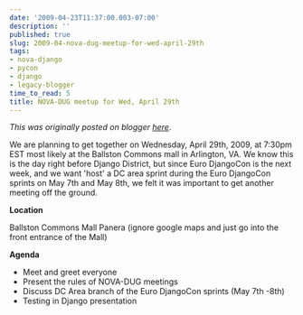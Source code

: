 ```yaml
---
date: '2009-04-23T11:37:00.003-07:00'
description: ''
published: true
slug: 2009-04-nova-dug-meetup-for-wed-april-29th
tags:
- nova-django
- pycon
- django
- legacy-blogger
time_to_read: 5
title: NOVA-DUG meetup for Wed, April 29th
---
```


*This was originally posted on blogger [here](https://pydanny.blogspot.com/2009/04/nova-dug-meetup-for-wed-april-29th.html)*.

We are planning to get together on Wednesday, April 29th, 2009, at 7:30pm EST most likely at the Ballston Commons mall in Arlington, VA. We know this is the day right before Django District, but since Euro DjangoCon is the next week, and we want 'host' a DC area sprint during the Euro DjangoCon sprints on May 7th and May 8th, we felt it was important to get another meeting off the ground.

<span style="font-weight: bold;"> Location</span>

Ballston Commons Mall Panera (ignore google maps and just go into the front entrance of the Mall)

<span style="font-weight: bold;"> Agenda</span>


- Meet and greet everyone
-  Present the rules of NOVA-DUG meetings
-  Discuss DC Area branch of the Euro DjangoCon sprints (May 7th -8th)
- Testing in Django presentation

